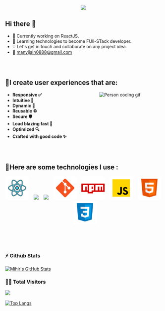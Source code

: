 <p align="center">
  <img src= "https://res.cloudinary.com/practicaldev/image/fetch/s--2bZIjPGC--/c_limit%2Cf_auto%2Cfl_progressive%2Cq_66%2Cw_880/https://dev-to-uploads.s3.amazonaws.com/i/d4tvukbt5mra37cvwklk.gif" width="600px" />
</p>

## Hi there 👋

- 💎 Currently working on ReactJS.
- 🎲 Learning technologies to become FUll-STack developer.
- 💡 Let's get in touch and collaborate on any project idea.
- 💌 <a href="mailto:manvijain0888@gmail.com">manvijain0888@gmail.com</a>
<br/>
<br/>

 ## 🧨I create user experiences that are:

<img align="right" alt="Person coding gif" src="https://i.pinimg.com/originals/88/e5/a4/88e5a4a52f0d7725c5e56364422b79fc.gif" width="200" />

- **Responsive ✅**
- **Intuitive 🤩**
- **Dynamic 🧬**
- **Reusable ♻️**
- **Secure 🛡️**
- **Load blazing fast 🚀**
- **Optimized 🔍**
- **Crafted with good code ✨**

<br/>
<br/>

## 🎈Here are some technologies I use :

<p align="center">
<code><img height="75" src="https://github.com/chandan-reddy-k/chandan-reddy-k/blob/master/assets/react.png"></code> &nbsp;&nbsp;
  <code><img height="75" src="http://assets.stickpng.com/images/5848152fcef1014c0b5e4967.png"></code> &nbsp;&nbsp;
  <code><img height="75" src="https://cdn.freebiesupply.com/logos/thumbs/2x/mongodb-logo.png"></code> &nbsp;&nbsp;
<code><img height="75" src="https://github.com/chandan-reddy-k/chandan-reddy-k/blob/master/assets/git.png"></code> &nbsp;&nbsp;
<code><img height="75" src="https://github.com/chandan-reddy-k/chandan-reddy-k/blob/master/assets/npm.png"></code> &nbsp;&nbsp;
<code><img height="75" src="https://github.com/chandan-reddy-k/chandan-reddy-k/blob/master/assets/js.png"></code> &nbsp;&nbsp;
<code><img height="75" src="https://github.com/chandan-reddy-k/chandan-reddy-k/blob/master/assets/html.png"></code> &nbsp;&nbsp;
<code><img height="75" src="https://github.com/chandan-reddy-k/chandan-reddy-k/blob/master/assets/css.png"></code>
</p>

<br/>

<br/>
<br/>

### ⚡ Github Stats

<a href="https://github.com/mihirverma7781/7781">
  <img align="center" src="https://github-readme-stats.vercel.app/api?username=mihirverma7781&show_icons=true&theme=tokyonight" alt="Mihir's GitHub Stats" />
</a>

### 👨‍💻 Total Visitors 

<img src="https://profile-counter.glitch.me/mihirverma7781/count.svg" /><br>

[![Top Langs](https://github-readme-stats.vercel.app/api/top-langs/?username=anuraghazra&layout=compact)](https://github.com/mihirv7781)
